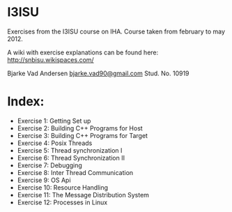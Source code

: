 I3ISU
=====

Exercises from the I3ISU course on IHA.
Course taken from february to may 2012.

A wiki with exercise explanations can be found here:
http://snbisu.wikispaces.com/

Bjarke Vad Andersen  <bjarke.vad90@gmail.com>  Stud. No. 10919

Index:
====

* Exercise  1: Getting Set up
* Exercise  2: Building C++ Programs for Host
* Exercise  3: Building C++ Programs for Target
* Exercise  4: Posix Threads
* Exercise  5: Thread synchronization I
* Exercise  6: Thread Synchronization II
* Exercise  7: Debugging
* Exercise  8: Inter Thread Communication
* Exercise  9: OS Api
* Exercise 10: Resource Handling
* Exercise 11: The Message Distribution System
* Exercise 12: Processes in Linux
